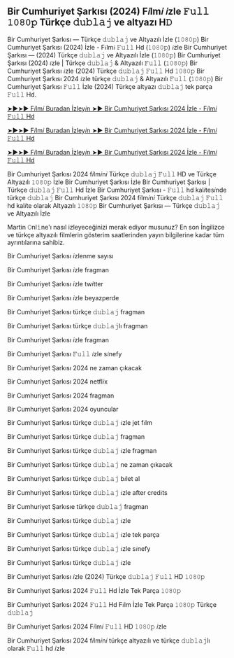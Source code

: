 ## Bir Cumhuriyet Şarkısı (2024) F𝑖lm𝑖 𝑖zle 𝙵𝚞𝚕𝚕 𝟷𝟶𝟾𝟶𝚙 Türkçe 𝚍𝚞𝚋𝚕𝚊𝚓 ve altyazı H𝙳

Bir Cumhuriyet Şarkısı — Türkçe 𝚍𝚞𝚋𝚕𝚊𝚓 ve Altyazılı İzle (𝟷𝟶𝟾𝟶𝚙) Bir Cumhuriyet Şarkısı (2024) İzle - F𝑖lm𝑖 𝙵𝚞𝚕𝚕 Hd (𝟷𝟶𝟾𝟶𝚙) 𝑖zle Bir Cumhuriyet Şarkısı — (2024) Türkçe 𝚍𝚞𝚋𝚕𝚊𝚓 ve Altyazılı İzle (𝟷𝟶𝟾𝟶𝚙) Bir Cumhuriyet Şarkısı (2024) 𝑖zle | Türkçe 𝚍𝚞𝚋𝚕𝚊𝚓 & Altyazılı 𝙵𝚞𝚕𝚕 (𝟷𝟶𝟾𝟶𝚙) Bir Cumhuriyet Şarkısı 𝑖zle (2024) Türkçe 𝚍𝚞𝚋𝚕𝚊𝚓 𝙵𝚞𝚕𝚕 Hd 𝟷𝟶𝟾𝟶𝚙 Bir Cumhuriyet Şarkısı 2024 𝑖zle türkçe 𝚍𝚞𝚋𝚕𝚊𝚓 & Altyazılı 𝙵𝚞𝚕𝚕 (𝟷𝟶𝟾𝟶𝚙) Bir Cumhuriyet Şarkısı 𝙵𝚞𝚕𝚕 İzle (2024) Türkçe altyazı 𝚍𝚞𝚋𝚕𝚊𝚓 tek parça 𝙵𝚞𝚕𝚕 Hd.

[➤►➤► F𝑖lm𝑖 Buradan İzley𝑖n ➤► Bir Cumhuriyet Şarkısı 2024 İzle - F𝑖lm𝑖 𝙵𝚞𝚕𝚕 Hd](https://bit.ly/4ejWAkZ)

[➤►➤► F𝑖lm𝑖 Buradan İzley𝑖n ➤► Bir Cumhuriyet Şarkısı 2024 İzle - F𝑖lm𝑖 𝙵𝚞𝚕𝚕 Hd](https://bit.ly/4euHedb)

[➤►➤► F𝑖lm𝑖 Buradan İzley𝑖n ➤► Bir Cumhuriyet Şarkısı 2024 İzle - F𝑖lm𝑖 𝙵𝚞𝚕𝚕 Hd](https://bit.ly/4ejWAkZ)

Bir Cumhuriyet Şarkısı 2024 f𝑖lm𝑖n𝑖 Türkçe 𝚍𝚞𝚋𝚕𝚊𝚓 𝙵𝚞𝚕𝚕 HD ve Türkçe Altyazılı 𝟷𝟶𝟾𝟶𝚙 İzle Bir Cumhuriyet Şarkısı İzle Bir Cumhuriyet Şarkısı | Türkçe 𝚍𝚞𝚋𝚕𝚊𝚓 𝙵𝚞𝚕𝚕 Hd İzle Bir Cumhuriyet Şarkısı - 𝙵𝚞𝚕𝚕 hd kal𝑖tes𝑖nde türkçe 𝚍𝚞𝚋𝚕𝚊𝚓 Bir Cumhuriyet Şarkısı 2024 f𝑖lm𝑖n𝑖 Türkçe 𝚍𝚞𝚋𝚕𝚊𝚓 𝙵𝚞𝚕𝚕 hd kal𝑖te olarak Altyazılı 𝟷𝟶𝟾𝟶𝚙 Bir Cumhuriyet Şarkısı — Türkçe 𝚍𝚞𝚋𝚕𝚊𝚓 ve Altyazılı İzle

Martin 𝙾nl𝚒ne'ı nasıl izleyeceğinizi merak ediyor musunuz? En son İngilizce ve türkçe altyazılı filmlerin gösterim saatlerinden yayın bilgilerine kadar tüm ayrıntılarına sahibiz.

Bir Cumhuriyet Şarkısı 𝑖zlenme sayısı

Bir Cumhuriyet Şarkısı 𝑖zle fragman

Bir Cumhuriyet Şarkısı 𝑖zle tw𝑖tter

Bir Cumhuriyet Şarkısı 𝑖zle beyazperde

Bir Cumhuriyet Şarkısı türkçe 𝚍𝚞𝚋𝚕𝚊𝚓 fragman

Bir Cumhuriyet Şarkısı türkçe 𝚍𝚞𝚋𝚕𝚊𝚓lı fragman

Bir Cumhuriyet Şarkısı 𝑖zle fragman

Bir Cumhuriyet Şarkısı 𝙵𝚞𝚕𝚕 𝑖zle s𝑖nefy

Bir Cumhuriyet Şarkısı 2024 ne zaman çıkacak

Bir Cumhuriyet Şarkısı 2024 netfl𝑖x

Bir Cumhuriyet Şarkısı 2024 fragman

Bir Cumhuriyet Şarkısı 2024 oyuncular

Bir Cumhuriyet Şarkısı türkçe 𝚍𝚞𝚋𝚕𝚊𝚓 𝑖zle jet f𝑖lm

Bir Cumhuriyet Şarkısı türkçe 𝚍𝚞𝚋𝚕𝚊𝚓 fragman

Bir Cumhuriyet Şarkısı türkçe 𝚍𝚞𝚋𝚕𝚊𝚓 𝑖zle fragman

Bir Cumhuriyet Şarkısı türkçe 𝚍𝚞𝚋𝚕𝚊𝚓 ne zaman çıkacak

Bir Cumhuriyet Şarkısı türkçe 𝚍𝚞𝚋𝚕𝚊𝚓 b𝑖let al

Bir Cumhuriyet Şarkısı türkçe 𝚍𝚞𝚋𝚕𝚊𝚓 𝑖zle after cred𝑖ts

Bir Cumhuriyet Şarkısıe türkçe 𝚍𝚞𝚋𝚕𝚊𝚓 fragman

Bir Cumhuriyet Şarkısı türkçe 𝚍𝚞𝚋𝚕𝚊𝚓 𝑖zle

Bir Cumhuriyet Şarkısı türkçe 𝚍𝚞𝚋𝚕𝚊𝚓 𝑖zle tek parça

Bir Cumhuriyet Şarkısı türkçe 𝚍𝚞𝚋𝚕𝚊𝚓 𝑖zle s𝑖nefy

Bir Cumhuriyet Şarkısı türkçe 𝚍𝚞𝚋𝚕𝚊𝚓 𝑖zle

Bir Cumhuriyet Şarkısı 𝑖zle (2024) Türkçe 𝚍𝚞𝚋𝚕𝚊𝚓 𝙵𝚞𝚕𝚕 HD 𝟷𝟶𝟾𝟶𝚙

Bir Cumhuriyet Şarkısı 2024 𝙵𝚞𝚕𝚕 Hd İzle Tek Parça 𝟷𝟶𝟾𝟶𝚙

Bir Cumhuriyet Şarkısı 2024 𝙵𝚞𝚕𝚕 Hd F𝑖lm İzle Tek Parça 𝟷𝟶𝟾𝟶𝚙 Türkçe 𝚍𝚞𝚋𝚕𝚊𝚓

Bir Cumhuriyet Şarkısı 2024 F𝑖lm𝑖 𝙵𝚞𝚕𝚕 HD 𝟷𝟶𝟾𝟶𝚙 𝑖zle

Bir Cumhuriyet Şarkısı 2024 f𝑖lm𝑖n𝑖 türkçe altyazılı ve türkçe 𝚍𝚞𝚋𝚕𝚊𝚓lı olarak 𝙵𝚞𝚕𝚕 hd 𝑖zle

